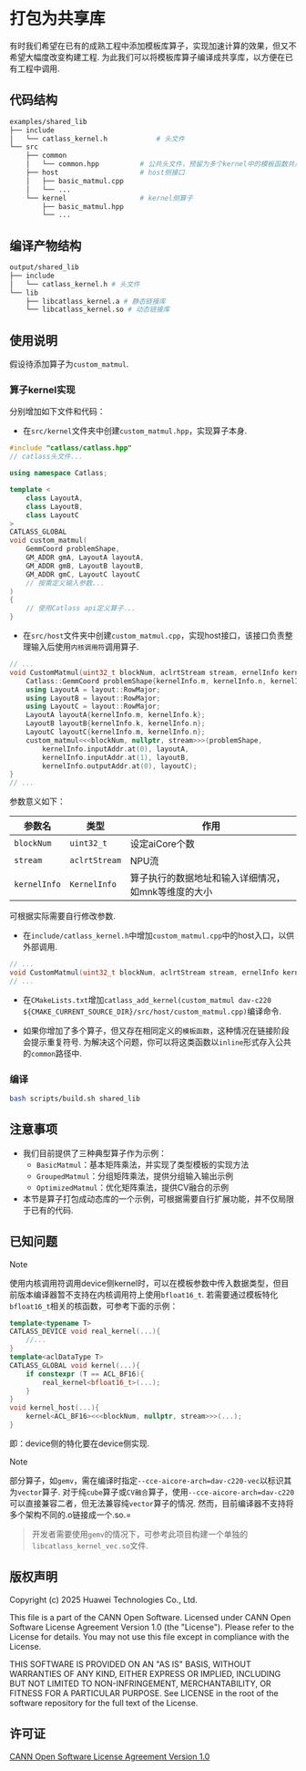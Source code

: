 # 打包为共享库

有时我们希望在已有的成熟工程中添加模板库算子，实现加速计算的效果，但又不希望大幅度改变构建工程. 为此我们可以将模板库算子编译成共享库，以方便在已有工程中调用.

## 代码结构

```bash
examples/shared_lib
├── include
│   └── catlass_kernel.h            # 头文件
└── src
    ├── common
    │   └── common.hpp          # 公共头文件，预留为多个kernel中的模板函数共用
    ├── host                    # host侧接口
    │   ├── basic_matmul.cpp    
    │   └── ...
    └── kernel                  # kernel侧算子
        ├── basic_matmul.hpp
        └── ...
```

## 编译产物结构

```bash
output/shared_lib
├── include
│   └── catlass_kernel.h # 头文件
└── lib
    ├── libcatlass_kernel.a # 静态链接库
    └── libcatlass_kernel.so # 动态链接库
```

## 使用说明

假设待添加算子为`custom_matmul`.

### 算子kernel实现

分别增加如下文件和代码：

- 在`src/kernel`文件夹中创建`custom_matmul.hpp`，实现算子本身.

```cpp
#include "catlass/catlass.hpp"
// catlass头文件...

using namespace Catlass;

template <
    class LayoutA,
    class LayoutB,
    class LayoutC
>
CATLASS_GLOBAL
void custom_matmul(
    GemmCoord problemShape,
    GM_ADDR gmA, LayoutA layoutA,
    GM_ADDR gmB, LayoutB layoutB,
    GM_ADDR gmC, LayoutC layoutC
    // 按需定义输入参数...
)
{
    // 使用Catlass api定义算子...
}
```

- 在`src/host`文件夹中创建`custom_matmul.cpp`，实现host接口，该接口负责整理输入后使用`内核调用符`调用算子.

```cpp
// ...
void CustomMatmul(uint32_t blockNum, aclrtStream stream, ernelInfo kernelInfo) {
    Catlass::GemmCoord problemShape{kernelInfo.m, kernelInfo.n, kernelInfo.k};
    using LayoutA = layout::RowMajor;
    using LayoutB = layout::RowMajor;
    using LayoutC = layout::RowMajor;
    LayoutA layoutA{kernelInfo.m, kernelInfo.k};
    LayoutB layoutB{kernelInfo.k, kernelInfo.n};
    LayoutC layoutC{kernelInfo.m, kernelInfo.n};
    custom_matmul<<<blockNum, nullptr, stream>>>(problemShape,
        kernelInfo.inputAddr.at(0), layoutA,
        kernelInfo.inputAddr.at(1), layoutB,
        kernelInfo.outputAddr.at(0), layoutC);
}
// ...
```

参数意义如下：

| 参数名       | 类型          | 作用                                                |
| ------------ | ------------- | --------------------------------------------------- |
| `blockNum`   | `uint32_t`    | 设定aiCore个数                                      |
| `stream`     | `aclrtStream` | NPU流                                               |
| `kernelInfo` | `KernelInfo`  | 算子执行的数据地址和输入详细情况，如mnk等维度的大小 |
可根据实际需要自行修改参数.

- 在`include/catlass_kernel.h`中增加`custom_matmul.cpp`中的host入口，以供外部调用.

```cpp
// ...
void CustomMatmul(uint32_t blockNum, aclrtStream stream, ernelInfo kernelInfo);
// ...
```
- 在`CMakeLists.txt`增加`catlass_add_kernel(custom_matmul dav-c220 ${CMAKE_CURRENT_SOURCE_DIR}/src/host/custom_matmul.cpp)`编译命令.

- 如果你增加了多个算子，但又存在相同定义的`模板函数`，这种情况在链接阶段会提示重复符号. 为解决这个问题，你可以将这类函数以`inline`形式存入公共的`common`路径中.

### 编译

```bash
bash scripts/build.sh shared_lib
```

## 注意事项

- 我们目前提供了三种典型算子作为示例：
  - `BasicMatmul`：基本矩阵乘法，并实现了类型模板的实现方法
  - `GroupedMatmul`：分组矩阵乘法，提供分组输入输出示例
  - `OptimizedMatmul`：优化矩阵乘法，提供CV融合的示例
- 本节是算子打包成动态库的一个示例，可根据需要自行扩展功能，并不仅局限于已有的代码.

## 已知问题

> [!NOTE]
> 使用内核调用符调用device侧kernel时，可以在模板参数中传入数据类型，但目前版本编译器暂不支持在内核调用符上使用`bfloat16_t`. 若需要通过模板特化`bfloat16_t`相关的核函数，可参考下面的示例：

```cpp
template<typename T>
CATLASS_DEVICE void real_kernel(...){
    //...
}
template<aclDataType T>
CATLASS_GLOBAL void kernel(...){
    if constexpr (T == ACL_BF16){
        real_kernel<bfloat16_t>(...);
    }
}
void kernel_host(...){
    kernel<ACL_BF16><<<blockNum, nullptr, stream>>>(...);
}
```

即：device侧的特化要在device侧实现.
> [!NOTE]
> 部分算子，如`gemv`，需在编译时指定`--cce-aicore-arch=dav-c220-vec`以标识其为`vector`算子. 对于纯`cube`算子或`CV融合`算子，使用`--cce-aicore-arch=dav-c220`可以直接兼容二者，但无法兼容纯`vector`算子的情况. 然而，目前编译器不支持将多个架构不同的.o链接成一个.so.=

> 开发者需要使用`gemv`的情况下，可参考此项目构建一个单独的`libcatlass_kernel_vec.so`文件.

## 版权声明

Copyright (c) 2025 Huawei Technologies Co., Ltd.

This file is a part of the CANN Open Software.
Licensed under CANN Open Software License Agreement Version 1.0 (the "License").
Please refer to the License for details. You may not use this file except in compliance with the License.

THIS SOFTWARE IS PROVIDED ON AN "AS IS" BASIS, WITHOUT WARRANTIES OF ANY KIND,
EITHER EXPRESS OR IMPLIED,
INCLUDING BUT NOT LIMITED TO NON-INFRINGEMENT,
MERCHANTABILITY, OR FITNESS FOR A PARTICULAR   PURPOSE.
See LICENSE in the root of the software repository for the full text of the License.

## 许可证

[CANN Open Software License Agreement Version 1.0](../../LICENSE)
